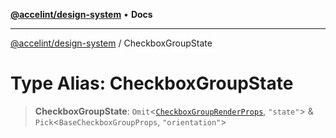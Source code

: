 [**@accelint/design-system**](../README.md) • **Docs**

***

[@accelint/design-system](../README.md) / CheckboxGroupState

# Type Alias: CheckboxGroupState

> **CheckboxGroupState**: `Omit`\<[`CheckboxGroupRenderProps`](CheckboxGroupRenderProps.md), `"state"`\> & `Pick`\<`BaseCheckboxGroupProps`, `"orientation"`\>
